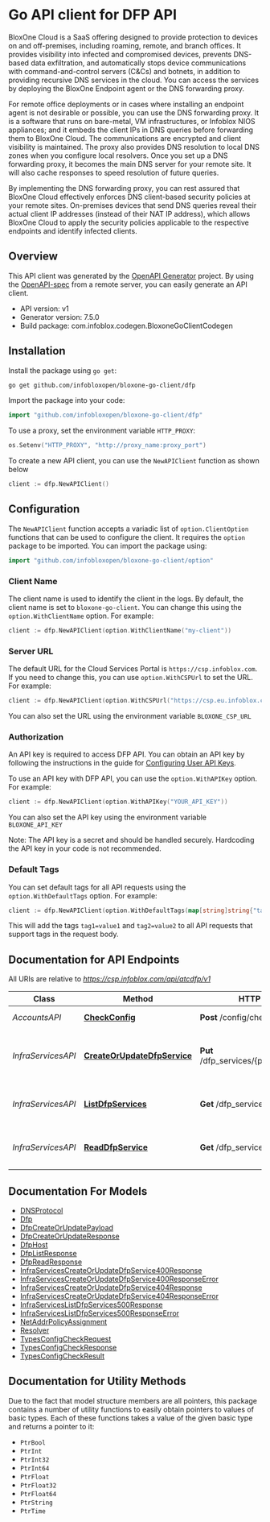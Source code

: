# Go API client for DFP API

BloxOne Cloud is a SaaS offering designed to provide protection to devices on and off-premises, including roaming, remote, and branch offices. It provides visibility into infected and compromised devices, prevents DNS-based data exfiltration, and automatically stops device communications with command-and-control servers (C&Cs) and botnets, in addition to providing recursive DNS services in the cloud. You can access the services by deploying the BloxOne Endpoint agent or the DNS forwarding proxy.

For remote office deployments or in cases where installing an endpoint agent is not desirable or possible, you can use the DNS forwarding proxy. It is a software that runs on bare-metal, VM infrastructures, or Infoblox NIOS appliances; and it embeds the client IPs in DNS queries before forwarding them to BloxOne Cloud. The communications are encrypted and client visibility is maintained. The proxy also provides DNS resolution to local DNS zones when you configure local resolvers. Once you set up a DNS forwarding proxy, it becomes the main DNS server for your remote site. It will also cache responses to speed resolution of future queries.

By implementing the DNS forwarding proxy, you can rest assured that BloxOne Cloud effectively enforces DNS client-based security policies at your remote sites. On-premises devices that send DNS queries reveal their actual client IP addresses (instead of their NAT IP address), which allows BloxOne Cloud to apply the security policies applicable to the respective endpoints and identify infected clients.


## Overview
This API client was generated by the [OpenAPI Generator](https://openapi-generator.tech) project.  By using the [OpenAPI-spec](https://www.openapis.org/) from a remote server, you can easily generate an API client.

- API version: v1
- Generator version: 7.5.0
- Build package: com.infoblox.codegen.BloxoneGoClientCodegen

## Installation

Install the package using `go get`:
```bash
go get github.com/infobloxopen/bloxone-go-client/dfp
```

Import the package into your code:
```go
import "github.com/infobloxopen/bloxone-go-client/dfp"
```

To use a proxy, set the environment variable `HTTP_PROXY`:

```go
os.Setenv("HTTP_PROXY", "http://proxy_name:proxy_port")
```

To create a new API client, you can use the `NewAPIClient` function as shown below
```go
client := dfp.NewAPIClient()
```

## Configuration

The `NewAPIClient` function accepts a variadic list of `option.ClientOption` functions that can be used to configure the client.
It requires the `option` package to be imported. You can import the package using:
```go
import "github.com/infobloxopen/bloxone-go-client/option"
```

### Client Name
The client name is used to identify the client in the logs. By default, the client name is set to `bloxone-go-client`. You can change this using the `option.WithClientName` option. For example:
```go
client := dfp.NewAPIClient(option.WithClientName("my-client"))
```

### Server URL

The default URL for the Cloud Services Portal is `https://csp.infoblox.com`. If you need to change this, you can use `option.WithCSPUrl` to set the URL. For example:

```go
client := dfp.NewAPIClient(option.WithCSPUrl("https://csp.eu.infoblox.com"))
```

You can also set the URL using the environment variable `BLOXONE_CSP_URL`

### Authorization

An API key is required to access DFP API. You can obtain an API key by following the instructions in the guide for [Configuring User API Keys](https://docs.infoblox.com/space/BloxOneCloud/35430405/Configuring+User+API+Keys).

To use an API key with DFP API, you can use the `option.WithAPIKey` option. For example:

```go
client := dfp.NewAPIClient(option.WithAPIKey("YOUR_API_KEY"))
```

You can also set the API key using the environment variable `BLOXONE_API_KEY`

Note: The API key is a secret and should be handled securely. Hardcoding the API key in your code is not recommended.

### Default Tags

You can set default tags for all API requests using the `option.WithDefaultTags` option. For example:

```go
client := dfp.NewAPIClient(option.WithDefaultTags(map[string]string{"tag1": "value1", "tag2": "value2"}))
```
This will add the tags `tag1=value1` and `tag2=value2` to all API requests that support tags in the request body.

## Documentation for API Endpoints

All URIs are relative to *https://csp.infoblox.com/api/atcdfp/v1*

Class | Method | HTTP request | Description
------------ | ------------- | ------------- | -------------
*AccountsAPI* | [**CheckConfig**](docs/AccountsAPI.md#checkconfig) | **Post** /config/check | Check Config.
*InfraServicesAPI* | [**CreateOrUpdateDfpService**](docs/InfraServicesAPI.md#createorupdatedfpservice) | **Put** /dfp_services/{payload.service_id} | Update DNS Forwarding Proxy services.
*InfraServicesAPI* | [**ListDfpServices**](docs/InfraServicesAPI.md#listdfpservices) | **Get** /dfp_services | List DNS Forwarding Proxy services.
*InfraServicesAPI* | [**ReadDfpService**](docs/InfraServicesAPI.md#readdfpservice) | **Get** /dfp_services/{service_id} | Read DNS Forwarding Proxy services.


## Documentation For Models

 - [DNSProtocol](docs/DNSProtocol.md)
 - [Dfp](docs/Dfp.md)
 - [DfpCreateOrUpdatePayload](docs/DfpCreateOrUpdatePayload.md)
 - [DfpCreateOrUpdateResponse](docs/DfpCreateOrUpdateResponse.md)
 - [DfpHost](docs/DfpHost.md)
 - [DfpListResponse](docs/DfpListResponse.md)
 - [DfpReadResponse](docs/DfpReadResponse.md)
 - [InfraServicesCreateOrUpdateDfpService400Response](docs/InfraServicesCreateOrUpdateDfpService400Response.md)
 - [InfraServicesCreateOrUpdateDfpService400ResponseError](docs/InfraServicesCreateOrUpdateDfpService400ResponseError.md)
 - [InfraServicesCreateOrUpdateDfpService404Response](docs/InfraServicesCreateOrUpdateDfpService404Response.md)
 - [InfraServicesCreateOrUpdateDfpService404ResponseError](docs/InfraServicesCreateOrUpdateDfpService404ResponseError.md)
 - [InfraServicesListDfpServices500Response](docs/InfraServicesListDfpServices500Response.md)
 - [InfraServicesListDfpServices500ResponseError](docs/InfraServicesListDfpServices500ResponseError.md)
 - [NetAddrPolicyAssignment](docs/NetAddrPolicyAssignment.md)
 - [Resolver](docs/Resolver.md)
 - [TypesConfigCheckRequest](docs/TypesConfigCheckRequest.md)
 - [TypesConfigCheckResponse](docs/TypesConfigCheckResponse.md)
 - [TypesConfigCheckResult](docs/TypesConfigCheckResult.md)


## Documentation for Utility Methods

Due to the fact that model structure members are all pointers, this package contains
a number of utility functions to easily obtain pointers to values of basic types.
Each of these functions takes a value of the given basic type and returns a pointer to it:

* `PtrBool`
* `PtrInt`
* `PtrInt32`
* `PtrInt64`
* `PtrFloat`
* `PtrFloat32`
* `PtrFloat64`
* `PtrString`
* `PtrTime`
